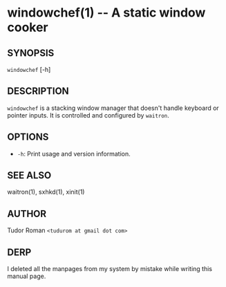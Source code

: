 windowchef(1) -- A static window cooker
=====================================

## SYNOPSIS

`windowchef` [-h]

## DESCRIPTION

`windowchef` is a stacking window manager that doesn't handle keyboard or
pointer inputs. It is controlled and configured by `waitron`.

## OPTIONS

* `-h`:
	Print usage and version information.

## SEE ALSO

waitron(1), sxhkd(1), xinit(1)

## AUTHOR

Tudor Roman `<tudurom at gmail dot com>`

## DERP

I deleted all the manpages from my system by mistake while writing this manual
page.
